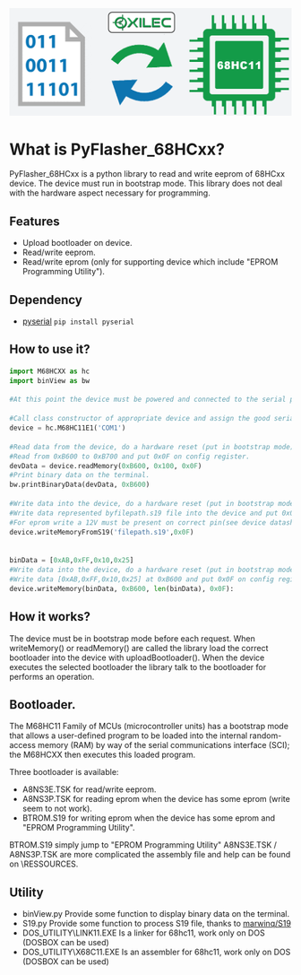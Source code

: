 ![Banner](view.png)
# What is PyFlasher_68HCxx?
PyFlasher_68HCxx is a python library to read and write eeprom of 68HCxx device.
The device must run in bootstrap mode.
This library does not deal with the hardware aspect necessary for programming.

## Features
- Upload bootloader on device.
- Read/write  eeprom.
- Read/write eprom (only for supporting device which include "EPROM Programming Utility").

## Dependency
- [pyserial] 
 ``pip install pyserial``

## How to use it?
```python
import M68HCXX as hc
import binView as bw

#At this point the device must be powered and connected to the serial port.

#Call class constructor of appropriate device and assign the good serial port.
device = hc.M68HC11E1('COM1')

#Read data from the device, do a hardware reset (put in bootstrap mode) before this opération.
#Read from 0xB600 to 0xB700 and put 0x0F on config register.
devData = device.readMemory(0xB600, 0x100, 0x0F)
#Print binary data on the terminal.
bw.printBinaryData(devData, 0xB600)

#Write data into the device, do a hardware reset (put in bootstrap mode) before this opération.
#Write data represented byfilepath.s19 file into the device and put 0x0F on config register.
#For eprom write a 12V must be present on correct pin(see device datasheet).
device.writeMemoryFromS19('filepath.s19',0x0F)


binData = [0xAB,0xFF,0x10,0x25]
#Write data into the device, do a hardware reset (put in bootstrap mode) before this opération.
#Write data [0xAB,0xFF,0x10,0x25] at 0xB600 and put 0x0F on config register.
device.writeMemory(binData, 0xB600, len(binData), 0x0F):
```

## How it works?
The device must be in bootstrap mode before each request.
When writeMemory() or readMemory() are called the library load the correct bootloader into the device with uploadBootloader().
When the device executes the selected bootloader the library talk to the bootloader for performs an operation.

## Bootloader.
The M68HC11 Family of MCUs (microcontroller units) has a bootstrap mode that allows a user-defined
program to be loaded into the internal random-access memory (RAM) by way of the serial
communications interface (SCI); the M68HCXX then executes this loaded program.

Three bootloader is available:
- A8NS3E.TSK for read/write eeprom.
- A8NS3P.TSK for reading eprom when the device has some eprom (write seem to not work).
- BTROM.S19 for writing eprom when the device has some eprom and "EPROM Programming Utility".

BTROM.S19 simply jump to "EPROM Programming Utility"
A8NS3E.TSK / A8NS3P.TSK are more complicated the assembly file and help can be found on \RESSOURCES.

## Utility
- binView.py Provide some function to display binary data on the terminal.
- S19.py Provide some function to process S19 file, thanks to [marwinq/S19]
- DOS_UTILITY\LINK11.EXE Is a linker for 68hc11, work only on DOS (DOSBOX can be used)
- DOS_UTILITY\X68C11.EXE Is an assembler for 68hc11, work only on DOS (DOSBOX can be used)


[pyserial]: <pyserial>
[marwinq/S19]: <https://github.com/marwinq/S19>

